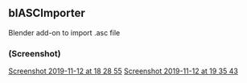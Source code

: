 ## blASCImporter

Blender add-on to import .asc file

### (Screenshot)
[Screenshot 2019-11-12 at 18 28 55](https://user-images.githubusercontent.com/317202/68703263-2a319000-0582-11ea-9354-ac753b513865.png)
[Screenshot 2019-11-12 at 19 35 43](https://user-images.githubusercontent.com/317202/68704064-a5477600-0583-11ea-9f5f-014622ce2a39.png)

